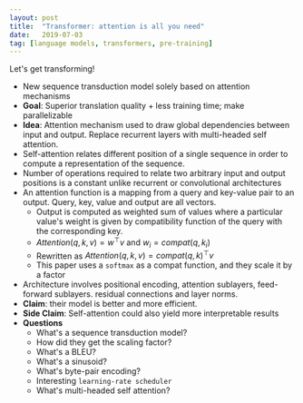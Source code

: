 ```yaml
---
layout: post
title:  "Transformer: attention is all you need"
date:   2019-07-03
tag: [language models, transformers, pre-training]
---
```


Let's get transforming!

- New sequence transduction model solely based on attention mechanisms
- **Goal**: Superior translation quality + less training time; make parallelizable
- **Idea**: Attention mechanism used to draw global dependencies between input and output. Replace recurrent layers with multi-headed self attention.
- Self-attention relates different position of a single sequence in order to compute a representation of the sequence. 
- Number of operations required to relate two arbitrary input and output positions is a constant unlike recurrent or convolutional architectures
- An attention function is a mapping from a query and key-value pair to an output. Query, key, value and output are all vectors. 
  - Output is computed as weighted sum of values where a particular value's weight is given by compatibility function of the query with the corresponding key.
  - $Attention(q, k, v) = w^\top v$ and $w_i = compat(q, k_i)$
  - Rewritten as $Attention(q, k, v) =  compat(q, k)^\top v$
  - This paper uses a `softmax` as a compat function, and they scale it by a factor
- Architecture involves positional encoding, attention sublayers, feed-forward sublayers. residual connections and layer norms. 
- **Claim**: their model is better and more efficient. 
- **Side Claim**: Self-attention could also yield more interpretable results
- **Questions**
  - What's a sequence transduction model?
  - How did they get the scaling factor?
  - What's a BLEU?
  - What's a sinusoid?
  - What's byte-pair encoding?
  - Interesting `learning-rate scheduler`
  - What's multi-headed self attention?